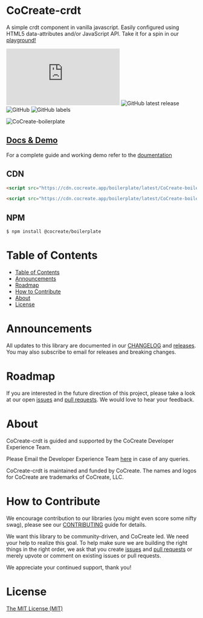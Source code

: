 # CoCreate-crdt
A simple crdt component in vanilla javascript. Easily configured using HTML5 data-attributes and/or JavaScript API. Take it for a spin in our [playground!](https://cocreate.app/docs/crdt)

![GitHub file size in bytes](https://img.shields.io/github/size/CoCreate-app/CoCreate-crdt/dist/CoCreate-crdt.min.js?label=minified%20size&style=for-the-badge) 
![GitHub latest release](https://img.shields.io/github/v/release/CoCreate-app/CoCreate-crdt?style=for-the-badge)
![GitHub](https://img.shields.io/github/license/CoCreate-app/CoCreate-crdt?style=for-the-badge) 
![GitHub labels](https://img.shields.io/github/labels/CoCreate-app/CoCreate-crdt/help%20wanted?style=for-the-badge)

![CoCreate-boilerplate](https://cdn.cocreate.app/docs/CoCreate-boilerplate.gif)

## [Docs & Demo](https://cocreate.app/docs/crdt)

For a complete guide and working demo refer to the [doumentation](https://cocreate.app/docs/boilerplate)

## CDN
```html
<script src="https://cdn.cocreate.app/boilerplate/latest/CoCreate-boilerplate.min.js"></script>
```
```html
<script src="https://cdn.cocreate.app/boilerplate/latest/CoCreate-boilerplate.min.css"></script>
```

## NPM
```shell
$ npm install @cocreate/boilerplate
```

# Table of Contents

- [Table of Contents](#table-of-contents)
- [Announcements](#announcements)
- [Roadmap](#roadmap)
- [How to Contribute](#how-to-contribute)
- [About](#about)
- [License](#license)

<a name="announcements"></a>
# Announcements

All updates to this library are documented in our [CHANGELOG](https://github.com/CoCreate-app/CoCreate-crdt/blob/master/CHANGELOG.md) and [releases](https://github.com/CoCreate-app/CoCreate-crdt/releases). You may also subscribe to email for releases and breaking changes. 

<a name="roadmap"></a>
# Roadmap

If you are interested in the future direction of this project, please take a look at our open [issues](https://github.com/CoCreate-app/CoCreate-crdt/issues) and [pull requests](https://github.com/CoCreate-app/CoCreate-crdt/pulls). We would love to hear your feedback.


<a name="about"></a>
# About

CoCreate-crdt is guided and supported by the CoCreate Developer Experience Team.

Please Email the Developer Experience Team [here](mailto:develop@cocreate.app) in case of any queries.

CoCreate-crdt is maintained and funded by CoCreate. The names and logos for CoCreate are trademarks of CoCreate, LLC.

<a name="contribute"></a>
# How to Contribute

We encourage contribution to our libraries (you might even score some nifty swag), please see our [CONTRIBUTING](https://github.com/CoCreate-app/CoCreate-crdt/blob/master/CONTRIBUTING.md) guide for details.

We want this library to be community-driven, and CoCreate led. We need your help to realize this goal. To help make sure we are building the right things in the right order, we ask that you create [issues](https://github.com/CoCreate-app/CoCreate-boilerplate/issues) and [pull requests](https://github.com/CoCreate-app/CoCreate-boilerplate/pulls) or merely upvote or comment on existing issues or pull requests.

We appreciate your continued support, thank you!

# License
[The MIT License (MIT)](https://github.com/CoCreate-app/CoCreate-crdt/blob/master/LICENSE)

